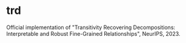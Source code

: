 # trd
Official implementation of "Transitivity Recovering Decompositions: Interpretable and Robust Fine-Grained Relationships", NeurIPS, 2023.
